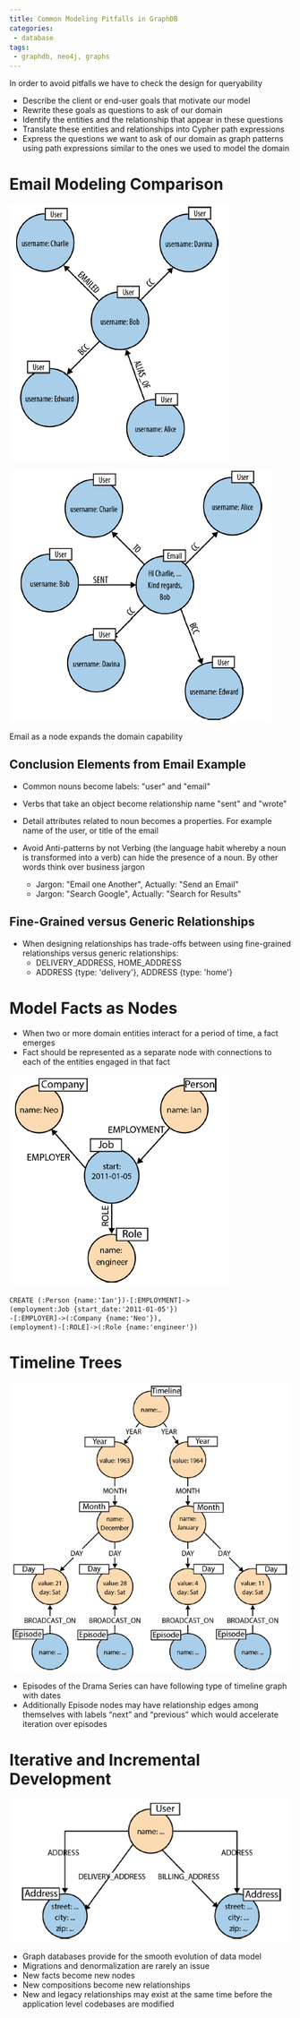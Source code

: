 ```yaml
---
title: Common Modeling Pitfalls in GraphDB
categories:
 - database
tags:
 - graphdb, neo4j, graphs
---
```


In order to avoid pitfalls we have to check the design for queryability
- Describe the client or end-user goals that motivate our model
- Rewrite these goals as questions to ask of our domain
- Identify the entities and the relationship that appear in these questions
- Translate these entities and relationships into Cypher path expressions
- Express the questions we want to ask of our domain as graph patterns using path expressions similar to the ones we used to model the domain

# Email Modeling Comparison

![img](/assets/2020/graphDbImages/10-MissingEmailNode.png)

![img](/assets/2020/graphDbImages/11-EmailAsNode.png)

Email as a node expands the domain capability

## Conclusion Elements from Email Example

- Common nouns become labels: "user" and "email"
- Verbs that take an object become relationship name "sent" and "wrote"
- Detail attributes related to noun becomes a properties. For example name of the user, or title of the email

- Avoid Anti-patterns by not Verbing (the language habit whereby a noun is transformed into a verb) can hide the presence of a noun. By other words  think over business jargon 
  - Jargon: "Email one Another", Actually: "Send an Email"
  - Jargon: "Search Google", Actually: "Search for Results"

 ## Fine-Grained versus Generic Relationships

- When designing relationships has trade-offs between using fine-grained relationships versus generic relationships:
  - DELIVERY_ADDRESS, HOME_ADDRESS
  - ADDRESS {type: 'delivery'}, ADDRESS {type: 'home'}

# Model Facts as Nodes

- When two or more domain entities interact for a period of time, a fact emerges
- Fact should be represented as a separate node with connections to each of the entities engaged in that fact

![img](/assets/2020/graphDbImages/12-TimeFactAsANode.png)

```
CREATE (:Person {name:'Ian'})-[:EMPLOYMENT]->
(employment:Job {start_date:'2011-01-05'})
-[:EMPLOYER]->(:Company {name:'Neo'}),
(employment)-[:ROLE]->(:Role {name:'engineer'})
```

# Timeline Trees

![img](/assets/2020/graphDbImages/13-TimelineTrees.png)

- Episodes of the Drama Series can have following type of timeline graph with dates
- Additionally Episode nodes may have relationship edges among themselves with labels “next” and “previous” which would accelerate iteration over episodes

# Iterative and Incremental Development

![img](/assets/2020/graphDbImages/14-IterativeAndIncrementalDevelopment.png)

- Graph databases provide for the smooth evolution of data model
- Migrations and denormalization are rarely an issue
- New facts become new nodes
- New compositions become new relationships
- New and legacy relationships may exist at the same time before the application level codebases are modified


